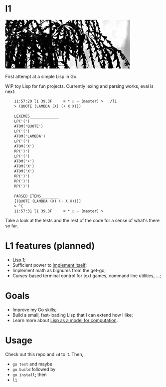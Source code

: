 # l1

<img src="/l1.jpg" width="400">

First attempt at a simple Lisp in Go.

WIP toy Lisp for fun projects.  Currently lexing and parsing works, eval is next:

        11:57:20 l1 39.3F     ≡ * ☐ ~ (master) >  ./l1
        > (QUOTE (LAMBDA (X) (+ X X)))

        LEXEMES_____________
        LP('(')
        ATOM('QUOTE')
        LP('(')
        ATOM('LAMBDA')
        LP('(')
        ATOM('X')
        RP(')')
        LP('(')
        ATOM('+')
        ATOM('X')
        ATOM('X')
        RP(')')
        RP(')')
        RP(')')

        PARSED ITEMS________
        [(QUOTE (LAMBDA (X) (+ X X)))]
        > ^C
        11:57:31 l1 39.3F     ≡ * ☐ ~ (master) >

Take a look at the tests and the rest of the code for a sense of what's there so far.

# L1 features (planned)

- [Lisp 1](https://en.wikipedia.org/wiki/Common_Lisp#The_function_namespace);
- Sufficient power to [implement itself](http://www.paulgraham.com/rootsoflisp.html);
- Implement math as bignums from the get-go;
- Curses-based terminal control for text games, command line utilities, ...;

# Goals

- Improve my Go skills;
- Build a small, fast-loading Lisp that I can extend how I like;
- Learn more about [Lisp as a model for computation](http://www.paulgraham.com/rootsoflisp.html).

# Usage

Check out this repo and `cd` to it. Then,

- `go test` and maybe 
- `go build` followed by
- `go install`; then
- `l1`

